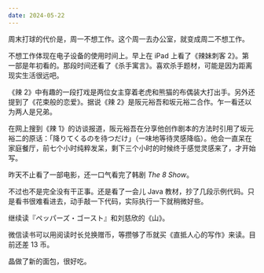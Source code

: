 ```yaml
---
date: 2024-05-22
---
```

周末打球的代价是，周一不想工作。这个周一去办公室，就变成周二不想工作。

不想工作体现在电子设备的使用时间上。早上在 iPad 上看了《辣妹刺客 2》。第一部是年初看的。那段时间还看了《杀手寓言》。喜欢杀手题材，可能是因为距离现实生活很远吧。

《辣 2》中有趣的一段打戏是两位女主穿着老虎和熊猫的布偶装大打出手。另外还提到了《花束般的恋爱》。据说《辣 2》是阪元裕吾和坂元裕二合作。乍一看还以为两人是兄弟。

在网上搜到《辣 1》的访谈报道，阪元裕吾在分享他创作剧本的方法时引用了坂元裕二的原话：「降りてくるのを待つだけ」（一味地等待灵感降临）。他会一直呆在家庭餐厅，前七个小时纯粹发呆，剩下三个小时的时候终于感觉灵感来了，才开始写。

昨天不止看了一部电影，还一口气看完了韩剧 *The 8 Show*。

不过也不是完全没有干正事。还是看了一会儿 Java 教材，抄了几段示例代码。只是看书很难看进去，动手敲一下代码，实际执行一下就稍微好些。

继续读『ペッパーズ・ゴースト』和刘慈欣的《山》。

微信读书可以用阅读时长兑换赠币，等攒够了币就买《直抵人心的写作》来读。目前还差 13 币。

晶做了新的面包，很好吃。